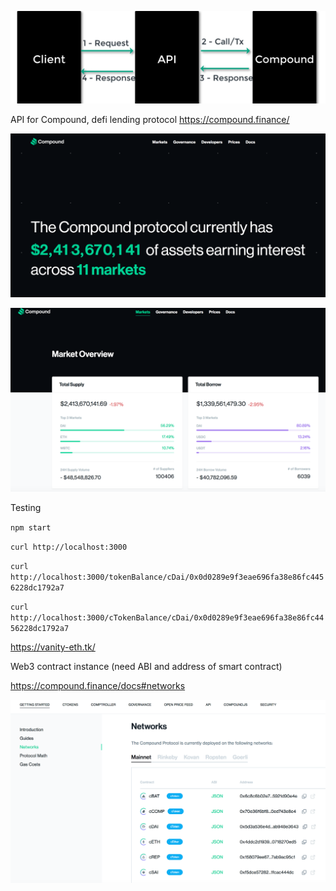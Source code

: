 ![](./screenshots/architecture.png)


API for Compound, defi lending protocol https://compound.finance/

![](./screenshots/compound1.png)

![](./screenshots/compound2.png)



Testing

`npm start`

`curl http://localhost:3000`

`curl http://localhost:3000/tokenBalance/cDai/0x0d0289e9f3eae696fa38e86fc4456228dc1792a7`

`curl http://localhost:3000/cTokenBalance/cDai/0x0d0289e9f3eae696fa38e86fc4456228dc1792a7`

https://vanity-eth.tk/


Web3 contract instance (need ABI and address of smart contract)

https://compound.finance/docs#networks 

![](./screenshots/compound_docs.png)

